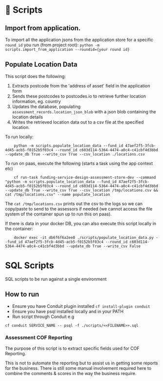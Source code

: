 # 📜 Scripts

## Import from application.

To import all the application jsons from the application store for a specific `round_id` you run (from project root):
`python -m scripts.import_from_application --roundid={your round id}`

## Populate Location Data

This script does the following:

1. Extracts postcode from the 'address of asset' field in the application form
1. Sends these postcodes to postcodes.io to retrieve further location information, eg. country
1. Updates the database, populating `assessment_records.location_json_blob` with a json blob containing the location details
1. Writes the retrieved location data out to a csv file at the specified location.

To run locally:

        python -m scripts.populate_location_data --fund_id 47aef2f5-3fcb-4d45-acb5-f0152b5f03c4 --round_id c603d114-5364-4474-a0c4-c41cbf4d3bbd --update_db True --write_csv True --csv_location ./locations.csv

To run on paas, execute the following (starts a task using the app context etc)

        cf run-task funding-service-design-assessment-store-dev --command "python -m scripts.populate_location_data --fund_id 47aef2f5-3fcb-4d45-acb5-f0152b5f03c4 --round_id c603d114-5364-4474-a0c4-c41cbf4d3bbd --update_db True --write_csv True --csv_location /tmp/locations.csv && cat /tmp/locations.csv" --name populate_location

The `cat /tmp/locations.csv` prints out the csv to the logs so we can copy/paste to send to the assessors if needed (we cannot access the file system of the container spun up to run this on paas).

If there is data in your docker DB, you can also execute this script locally in the container:

        docker exec -it db6f6f6a2ee0 ./scripts/populate_location_data.py --fund_id 47aef2f5-3fcb-4d45-acb5-f0152b5f03c4 --round_id c603d114-5364-4474-a0c4-c41cbf4d3bbd --update_db True --write_csv False

# SQL Scripts
SQL scripts to be run against a single environment

## How to run
* Ensure you have Conduit plugin installed `cf install-plugin conduit`
* Ensure you have psql installed locally and in your PATH
* Run script through Conduit e.g
```
cf conduit SERVICE_NAME -- psql -f ./scripts/<<FILENAME>>.sql
```

### Assessment COF Reporting
The purpose of this script is to extract specific fields used for COF Reporting. 

This is not to automate the reporting but to assist us in getting some reports for the business.
There is still some manual involvement required here to combine the comments & scores in the way the business require. 